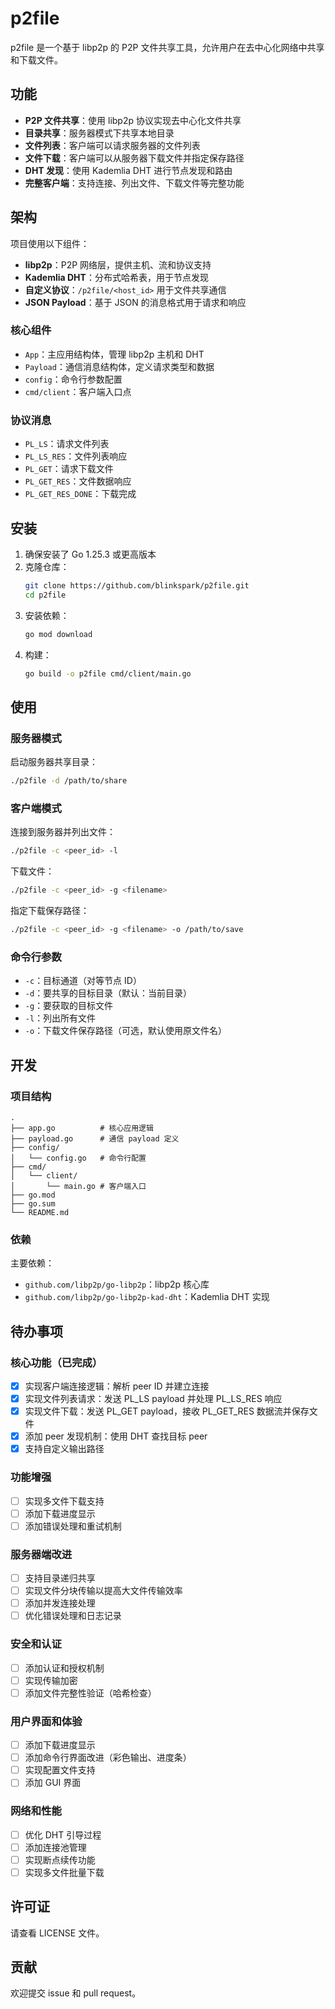 # p2file

p2file 是一个基于 libp2p 的 P2P 文件共享工具，允许用户在去中心化网络中共享和下载文件。

## 功能

- **P2P 文件共享**：使用 libp2p 协议实现去中心化文件共享
- **目录共享**：服务器模式下共享本地目录
- **文件列表**：客户端可以请求服务器的文件列表
- **文件下载**：客户端可以从服务器下载文件并指定保存路径
- **DHT 发现**：使用 Kademlia DHT 进行节点发现和路由
- **完整客户端**：支持连接、列出文件、下载文件等完整功能

## 架构

项目使用以下组件：

- **libp2p**：P2P 网络层，提供主机、流和协议支持
- **Kademlia DHT**：分布式哈希表，用于节点发现
- **自定义协议**：`/p2file/<host_id>` 用于文件共享通信
- **JSON Payload**：基于 JSON 的消息格式用于请求和响应

### 核心组件

- `App`：主应用结构体，管理 libp2p 主机和 DHT
- `Payload`：通信消息结构体，定义请求类型和数据
- `config`：命令行参数配置
- `cmd/client`：客户端入口点

### 协议消息

- `PL_LS`：请求文件列表
- `PL_LS_RES`：文件列表响应
- `PL_GET`：请求下载文件
- `PL_GET_RES`：文件数据响应
- `PL_GET_RES_DONE`：下载完成

## 安装

1. 确保安装了 Go 1.25.3 或更高版本
2. 克隆仓库：
   ```bash
   git clone https://github.com/blinkspark/p2file.git
   cd p2file
   ```
3. 安装依赖：
   ```bash
   go mod download
   ```
4. 构建：
   ```bash
   go build -o p2file cmd/client/main.go
   ```

## 使用

### 服务器模式

启动服务器共享目录：

```bash
./p2file -d /path/to/share
```

### 客户端模式

连接到服务器并列出文件：

```bash
./p2file -c <peer_id> -l
```

下载文件：

```bash
./p2file -c <peer_id> -g <filename>
```

指定下载保存路径：

```bash
./p2file -c <peer_id> -g <filename> -o /path/to/save
```

### 命令行参数

- `-c`：目标通道（对等节点 ID）
- `-d`：要共享的目标目录（默认：当前目录）
- `-g`：要获取的目标文件
- `-l`：列出所有文件
- `-o`：下载文件保存路径（可选，默认使用原文件名）

## 开发

### 项目结构

```
.
├── app.go          # 核心应用逻辑
├── payload.go      # 通信 payload 定义
├── config/
│   └── config.go   # 命令行配置
├── cmd/
│   └── client/
│       └── main.go # 客户端入口
├── go.mod
├── go.sum
└── README.md
```

### 依赖

主要依赖：
- `github.com/libp2p/go-libp2p`：libp2p 核心库
- `github.com/libp2p/go-libp2p-kad-dht`：Kademlia DHT 实现

## 待办事项

### 核心功能（已完成）

- [x] 实现客户端连接逻辑：解析 peer ID 并建立连接
- [x] 实现文件列表请求：发送 PL_LS payload 并处理 PL_LS_RES 响应
- [x] 实现文件下载：发送 PL_GET payload，接收 PL_GET_RES 数据流并保存文件
- [x] 添加 peer 发现机制：使用 DHT 查找目标 peer
- [x] 支持自定义输出路径

### 功能增强

- [ ] 实现多文件下载支持
- [ ] 添加下载进度显示
- [ ] 添加错误处理和重试机制

### 服务器端改进

- [ ] 支持目录递归共享
- [ ] 实现文件分块传输以提高大文件传输效率
- [ ] 添加并发连接处理
- [ ] 优化错误处理和日志记录

### 安全和认证

- [ ] 添加认证和授权机制
- [ ] 实现传输加密
- [ ] 添加文件完整性验证（哈希检查）

### 用户界面和体验

- [ ] 添加下载进度显示
- [ ] 添加命令行界面改进（彩色输出、进度条）
- [ ] 实现配置文件支持
- [ ] 添加 GUI 界面

### 网络和性能

- [ ] 优化 DHT 引导过程
- [ ] 添加连接池管理
- [ ] 实现断点续传功能
- [ ] 实现多文件批量下载

## 许可证

请查看 LICENSE 文件。

## 贡献

欢迎提交 issue 和 pull request。